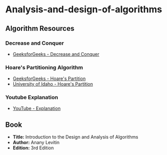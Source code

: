 # Analysis-and-design-of-algorithms

## Algorithm Resources

### Decrease and Conquer
- [GeeksforGeeks - Decrease and Conquer](https://www.geeksforgeeks.org/decrease-and-conquer/)

### Hoare's Partitioning Algorithm
- [GeeksforGeeks - Hoare's Partition](https://iq.opengenus.org/hoare-partition/)
- [University of Idaho - Hoare's Partition](https://webpages.uidaho.edu/drbc/cs395/4_hoares.html#:~:text=Hoare%20Partition%20uses%20Two-directional,the%20scan%20from%20the%20right)

### Youtube Explanation
- [YouTube - Explanation](https://youtu.be/0pZOT2JUq5Q?si=GD2upfzXu3MjizuW)

## Book
- **Title:** Introduction to the Design and Analysis of Algorithms
- **Author:** Anany Levitin
- **Edition:** 3rd Edition
